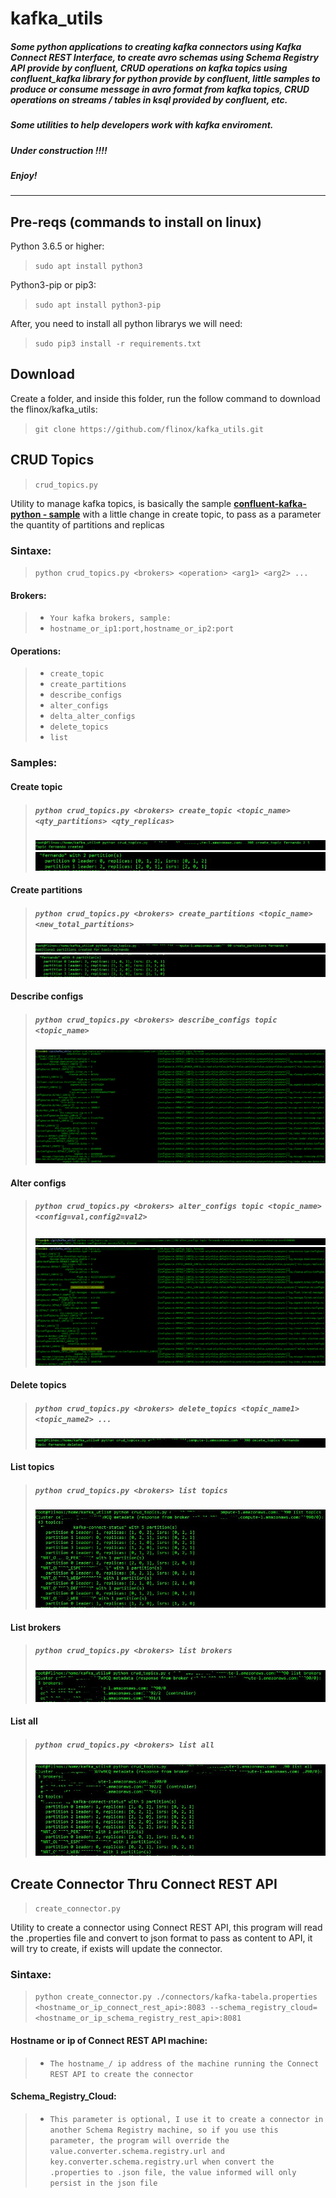 # kafka_utils

##### Some python applications to creating kafka connectors using Kafka Connect REST Interface, to create avro schemas using Schema Registry API provide by confluent, CRUD operations on kafka topics using confluent_kafka library for python provide by confluent, little samples to produce or consume message in avro format from kafka topics, CRUD operations on streams / tables in ksql provided by confluent, etc.

##### Some utilities to help developers work with kafka enviroment.

##### Under construction !!!!

##### Enjoy!

***
## Pre-reqs (commands to install on linux)

Python 3.6.5 or higher:
> `sudo apt install python3`

Python3-pip or pip3:
> `sudo apt install python3-pip`

After, you need to install all python librarys we will need:
> `sudo pip3 install -r requirements.txt`


## Download

Create a folder, and inside this folder, run the follow command to download the flinox/kafka_utils:
> `git clone https://github.com/flinox/kafka_utils.git`


## CRUD Topics
> `crud_topics.py`

Utility to manage kafka topics, is basically the sample **[confluent-kafka-python - sample](https://github.com/confluentinc/confluent-kafka-python/blob/master/examples/adminapi.py)** with a little change in create topic, to pass as a parameter the quantity of partitions and replicas

### Sintaxe: 
> `python crud_topics.py <brokers> <operation> <arg1> <arg2> ...`

#### Brokers: 
>* `Your kafka brokers, sample:`
>* `hostname_or_ip1:port,hostname_or_ip2:port`

#### Operations:
>* `create_topic`
>* `create_partitions`
>* `describe_configs`
>* `alter_configs`
>* `delta_alter_configs`
>* `delete_topics`
>* `list`

### Samples:

#### Create topic
>##### `python crud_topics.py <brokers> create_topic <topic_name> <qty_partitions> <qty_replicas>`
>![Topic created](/images/crud_topics_create.jpg)
>![When you list the topic created to check](/images/crud_topics_create_list.jpg)

#### Create partitions
>##### `python crud_topics.py <brokers> create_partitions <topic_name> <new_total_partitions>`
>![Topic created](/images/crud_topics_partition_create.jpg)
>![When you list the topic created to check](/images/crud_topics_partition_create_list.jpg)

#### Describe configs
>##### `python crud_topics.py <brokers> describe_configs topic <topic_name> `
>![Topic created](/images/crud_topics_describe_configs.png)

#### Alter configs
>##### `python crud_topics.py <brokers> alter_configs topic <topic_name> <config=val,config2=val2> `
>![Topic created](/images/crud_topics_alter_configs.png)
>![When you describe topic again](/images/crud_topics_alter_configs_describe.png)

#### Delete topics
>##### `python crud_topics.py <brokers> delete_topics <topic_name1> <topic_name2> ...`
>![Topic deleted](/images/crud_topics_delete.jpg)

#### List topics
>##### `python crud_topics.py <brokers> list topics`
>![List topics](/images/crud_topics_list.jpg)

#### List brokers
>##### `python crud_topics.py <brokers> list brokers`
>![List brokers](/images/crud_topics_brokers.jpg)

#### List all
>##### `python crud_topics.py <brokers> list all`
>![List topics and brokers](/images/crud_topics_all.jpg)



## Create Connector Thru Connect REST API
> `create_connector.py`

Utility to create a connector using Connect REST API, this program will read the .properties file and convert to json format to pass as content to API, it will try to create, if exists will update the connector. 

### Sintaxe: 
> `python create_connector.py ./connectors/kafka-tabela.properties <hostname_or_ip_connect_rest_api>:8083 --schema_registry_cloud=<hostname_or_ip_schema_registry_rest_api>:8081`

#### Hostname or ip of Connect REST API machine: 
>* `The hostname_/ ip address of the machine running the Connect REST API to create the connector`

#### Schema_Registry_Cloud: 
>* `This parameter is optional, I use it to create a connector in another Schema Registry machine, so if you use this parameter, the program will override the value.converter.schema.registry.url and key.converter.schema.registry.url when convert the .properties to .json file, the value informed will only persist in the json file`

